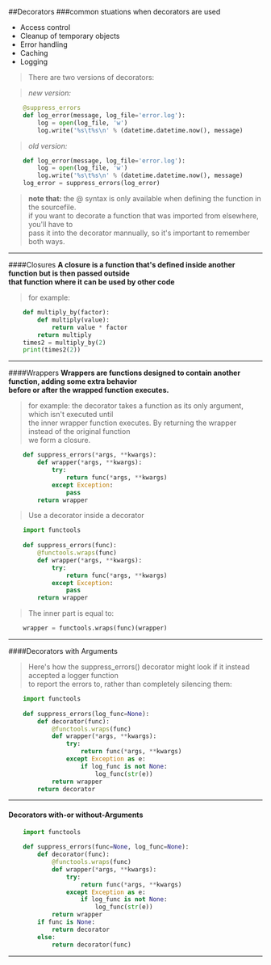 ##Decorators
###common stuations when decorators are used
* Access control
* Cleanup of temporary objects
* Error handling
* Caching
* Logging  

>There are two versions of decorators:  

>*new version:*
```python
    @suppress_errors
    def log_error(message, log_file='error.log'):
        log = open(log_file, 'w')
        log.write('%s\t%s\n' % (datetime.datetime.now(), message)
```

>*old version:*
```python
    def log_error(message, log_file='error.log'):
        log = open(log_file, 'w')
        log.write('%s\t%s\n' % (datetime.datetime.now(), message)
    log_error = suppress_errors(log_error)
```
>**note that:** the @ syntax is only available when defining the function in the sourcefile.  
>if you want to decorate a function that was imported from elsewhere, you'll have to   
>pass it into the decorator mannually, so it's important to remember both ways.
****
####Closures
**A closure is a function that's defined inside another function but is then passed outside  
that function where it can be used by other code**
>for example:
```python
    def multiply_by(factor):
        def multiply(value):
            return value * factor
        return multiply
    times2 = multiply_by(2)
    print(times2(2))
```
****
####Wrappers
**Wrappers are functions designed to contain another function, adding some extra behavior  
before or after the wrapped function executes.**
>for example: the decorator takes a function as its only argument, which isn't executed until  
>the inner wrapper function executes. By returning the wrapper instead of the original function  
>we form a closure. 
```python
    def suppress_errors(*args, **kwargs):
        def wrapper(*args, **kwargs):
            try:
                return func(*args, **kwargs)
            except Exception:
                pass
        return wrapper
```
>Use a decorator inside a decorator
```python
    import functools
    
    def suppress_errors(func):
        @functools.wraps(func)
        def wrapper(*args, **kwargs):
            try:
                return func(*args, **kwargs)
            except Exception:
                pass
        return wrapper
```
>The inner part is equal to:
```python
    wrapper = functools.wraps(func)(wrapper)
```
****
####Decorators with Arguments
> Here's how the suppress_errors() decorator might look if it instead accepted a logger function  
>to report the errors to, rather than completely silencing them:
```python
    import functools
    
    def suppress_errors(log_func=None):
        def decorator(func):
            @functools.wraps(func)
            def wrapper(*args, **kwargs):
                try:
                    return func(*args, **kwargs)
                except Exception as e:
                    if log_func is not None:
                        log_func(str(e))
            return wrapper
        return decorator
```
****
#### Decorators with-or without-Arguments
```python
    import functools
    
    def suppress_errors(func=None, log_func=None):
        def decorator(func):
            @functools.wraps(func)
            def wrapper(*args, **kwargs):
                try:
                    return func(*args, **kwargs)
                except Exception as e:
                    if log_func is not None:
                        log_func(str(e))
            return wrapper
        if func is None:
            return decorator
        else:
            return decorator(func)
```
****
